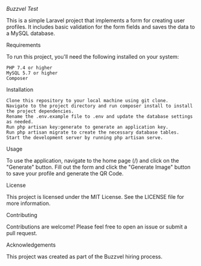 *Buzzvel Test*

This is a simple Laravel project that implements a form for creating user profiles. It includes basic validation for the form fields and saves the data to a MySQL database.

Requirements

To run this project, you'll need the following installed on your system:

    PHP 7.4 or higher
    MySQL 5.7 or higher
    Composer

Installation

    Clone this repository to your local machine using git clone.
    Navigate to the project directory and run composer install to install the project dependencies.
    Rename the .env.example file to .env and update the database settings as needed.
    Run php artisan key:generate to generate an application key.
    Run php artisan migrate to create the necessary database tables.
    Start the development server by running php artisan serve.

Usage

To use the application, navigate to the home page (/) and click on the "Generate" button. Fill out the form and click the "Generate Image" button to save your profile and generate the QR Code.

License

This project is licensed under the MIT License. See the LICENSE file for more information.

Contributing

Contributions are welcome! Please feel free to open an issue or submit a pull request.

Acknowledgements

This project was created as part of the Buzzvel hiring process.
